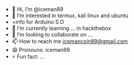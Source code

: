 - 👋 Hi, I’m @iceman89
- 👀 I’m interested in termux, kali linux and ubuntu
- +info for Arduino S.O
- 🌱 I’m currently learning ... in hackthebox
- 💞️ I’m looking to collaborate on ...
- 📫 How to reach me icemancoin89@gmail.com
- 😄 Pronouns: iceman89
- ⚡ Fun fact: ...

<!---
icemancoin/icemancoin is a ✨ special ✨ repository because its `README.md` (this file) appears on your GitHub profile.
You can click the Preview link to take a look at your changes.
